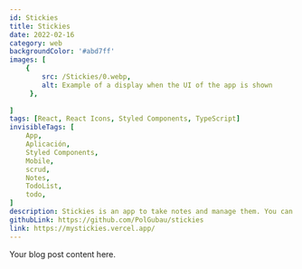 ```yaml
---
id: Stickies
title: Stickies
date: 2022-02-16
category: web
backgroundColor: '#abd7ff'
images: [
    {
        src: /Stickies/0.webp,
        alt: Example of a display when the UI of the app is shown
     },
     
]   
tags: [React, React Icons, Styled Components, TypeScript]
invisibleTags: [
    App,
    Aplicación,
    Styled Components,
    Mobile,
    scrud,
    Notes,
    TodoList,
    todo,
]
description: Stickies is an app to take notes and manage them. You can make private notes and classify them into categories.
githubLink: https://github.com/PolGubau/stickies
link: https://mystickies.vercel.app/
---
```


Your blog post content here.